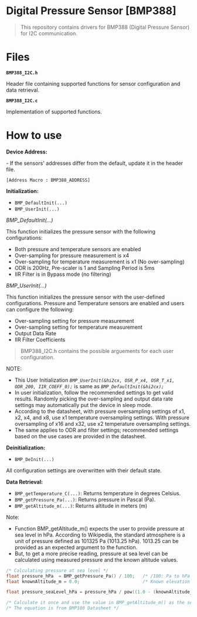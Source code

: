 # Digital Pressure Sensor [BMP388]

> This repository contains drivers for BMP388 (Digital Pressure Sensor) for I2C communication.

# Files
**`BMP388_I2C.h`**
<p>Header file containing supported functions for sensor configuration and data retrieval. 

**`BMP388_I2C.c`**
<p> Implementation of supported functions.

# How to use

**Device Address:**
<p>- If the sensors' addresses differ from the default, update it in the header file.

`[Address Macro : BMP388_ADDRESS]`  
 
**Initialization:**
- `BMP_DefaultInit(...)`
- `BMP_UserInit(...)`

*BMP_DefaultInit(...)* 
<p>This function initializes the pressure sensor with the following configurations:

- Both pressure and temperature sensors are enabled
- Over-sampling for pressure measurement is x4
- Over-sampling for temperature measurement is x1 (No over-sampling)
- ODR is 200Hz, Pre-scaler is 1 and Sampling Period is 5ms
- IIR Filter is in Bypass mode (no filtering)

*BMP_UserInit(...)* 
<p>This function initializes the pressure sensor with the user-defined configurations.
Pressure and Temperature sensors are enabled and users can configure the following:

- Over-sampling setting for pressure measurement
- Over-sampling setting for temperature measurement
- Output Data Rate
- IIR Filter Coefficients

>BMP388_I2C.h contains the possible arguements for each user configuration.

NOTE: 
- This User Initialization *`BMP_UserInit(&hi2cx, OSR_P_x4, OSR_T_x1, ODR_200, IIR_COEFF_0);`* is same as *`BMP_DefaultInit(&hi2cx);`*
- In user initialization, follow the recommended settings to get valid results. Randomly picking the over-sampling and output data rate settings may automatically put the device in sleep mode.
- According to the datasheet,  with pressure oversampling settings of x1, x2, x4, and x8, use x1 temperature oversampling settings. With pressure oversampling of x16 and x32, use x2 temperature oversampling settings.
- The same applies to ODR and filter settings; recommended settings based on the use cases are provided in the datasheet. 

**Deinitialization:**
- `BMP_DeInit(...)`
<p> All configuration settings are overwritten with their default state.

**Data Retrieval:**
- `BMP_getTemperature_C(...)`: Returns temperature in degrees Celsius. 
- `BMP_getPressure_Pa(...)`: Returns pressure in Pascal (Pa). 
- `BMP_getAltitude_m(...)`: Returns altitude in meters (m)

Note:
-  Function BMP_getAltitude_m() expects the user to provide pressure at sea level in hPa. According to Wikipedia, the standard atmosphere is a unit of pressure defined as 101325 Pa (1013.25 hPa). 1013.25 can be provided as an expected argument to the function. 
- But, to get a more precise reading, pressure at sea level can be calculated using measured pressure and the known altitude values.
```c
/* Calculating pressure at sea level */
float pressure_hPa  = BMP_getPressure_Pa() / 100;   /* /100: Pa to hPa */
float knownAltitude_m = 0.0;                        /* Known elevation in m */

float pressure_seaLevel_hPa = pressure_hPa / pow((1.0 - (knownAltitude_m/44330.0)), 5.255);

/* Calculate it once and use the value in BMP_getAltitude_m() as the second expected argument to get more precise altitude readings. */
/* The equation is from BMP180 Datasheet */
```
